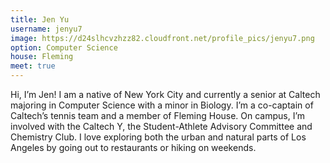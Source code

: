 ```yaml
---
title: Jen Yu 
username: jenyu7
image: https://d24slhcvzhzz82.cloudfront.net/profile_pics/jenyu7.png
option: Computer Science 
house: Fleming 
meet: true
---
```


Hi, I’m Jen! I am a native of New York City and currently a senior at Caltech majoring in Computer Science with a minor in Biology. I’m a co-captain of Caltech’s tennis team and a member of Fleming House. On campus, I’m involved with the Caltech Y, the Student-Athlete Advisory Committee and Chemistry Club. I love exploring both the urban and natural parts of Los Angeles by going out to restaurants or hiking on weekends.
